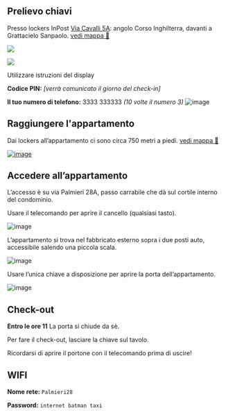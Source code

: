 ## Prelievo chiavi
Presso lockers InPost 
[Via Cavalli 5A](https://goo.gl/maps/Kx6Xvd33TvBxjkmx7): angolo Corso Inghilterra, davanti a Grattacielo Sanpaolo. [vedi mappa 🔗](https://goo.gl/maps/Kx6Xvd33TvBxjkmx7)


[![](https://user-images.githubusercontent.com/3280300/69881279-9f41eb00-1320-11ea-8dfe-63b9b835f0c9.png)](https://goo.gl/maps/Kx6Xvd33TvBxjkmx7)


[![](https://user-images.githubusercontent.com/3280300/69876561-04431400-1314-11ea-9526-9b215a77b8b2.png)](https://goo.gl/maps/Kx6Xvd33TvBxjkmx7)

Utilizzare istruzioni del display

__Codice PIN:__  _[verrà comunicato il giorno del check-in]_

__Il tuo numero di telefono:__ 3333 333333 _(10 volte il numero 3)_
![image](https://user-images.githubusercontent.com/3280300/74534260-71fff300-4f87-11ea-8e2e-b9fa4b2c7ee7.png)


## Raggiungere l'appartamento
Dai lockers all’appartamento ci sono circa 750 metri a piedi. [vedi mappa 🔗](https://maps.app.goo.gl/ZSp5a5H81cP9yqfm8)

[![image](https://user-images.githubusercontent.com/3280300/69880503-2b9ede80-131e-11ea-95d0-cb6ed9889964.png)](https://maps.app.goo.gl/ZSp5a5H81cP9yqfm8)

## Accedere all’appartamento

L’accesso è su via Palmieri 28A, passo carrabile che dà sul cortile interno del condominio.

Usare il telecomando per aprire il cancello (qualsiasi tasto).

![image](https://user-images.githubusercontent.com/3280300/74534506-fc485700-4f87-11ea-8ef8-c999ad56f7d3.png)

L’appartamento si trova nel fabbricato esterno sopra i due posti auto, accessibile salendo una piccola scala.

![image](https://user-images.githubusercontent.com/3280300/74534576-21d56080-4f88-11ea-9210-152300b60daa.png)

Usare l’unica chiave a disposizione per aprire la porta dell’appartamento.

![image](https://user-images.githubusercontent.com/3280300/74534593-28fc6e80-4f88-11ea-97c7-d6e4878583eb.png)

## Check-out
__Entro le ore 11__
La porta si chiude da sè.

Per fare il check-out, lasciare la chiave sul tavolo.

Ricordarsi di aprire il portone con il telecomando prima di uscire!

## WIFI
__Nome rete:__ `Palmieri28`

__Password:__ `internet batman taxi`
